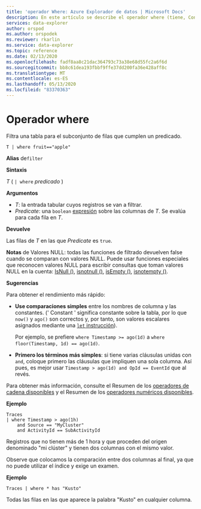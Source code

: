 ```yaml
---
title: 'operador Where: Azure Explorador de datos | Microsoft Docs'
description: En este artículo se describe el operador where (tiene, Contains, StartsWith, EndsWith, coincide con regex) en Azure Explorador de datos.
services: data-explorer
author: orspod
ms.author: orspodek
ms.reviewer: rkarlin
ms.service: data-explorer
ms.topic: reference
ms.date: 02/13/2020
ms.openlocfilehash: fadf8aa8c21dac364793c73a38e68d55fc2a6f6d
ms.sourcegitcommit: bb8c61dea193fbbf9ffe37dd200fa36e428aff8c
ms.translationtype: MT
ms.contentlocale: es-ES
ms.lasthandoff: 05/13/2020
ms.locfileid: "83370363"
---
```

# <a name="where-operator"></a>Operador where

Filtra una tabla para el subconjunto de filas que cumplen un predicado.

```kusto
T | where fruit=="apple"
```

**Alias** de`filter`

**Sintaxis**

*T* ( `| where` *predicado* )

**Argumentos**

* *T*: la entrada tabular cuyos registros se van a filtrar.
* *Predicate*: una `boolean` [expresión](./scalar-data-types/bool.md) sobre las columnas de *T*. Se evalúa para cada fila en *T*.

**Devuelve**

Las filas de *T* en las que *Predicate* es `true`.

**Notas** de Valores NULL: todas las funciones de filtrado devuelven false cuando se comparan con valores NULL. Puede usar funciones especiales que reconocen valores NULL para escribir consultas que toman valores NULL en la cuenta: [IsNull ()](./isnullfunction.md), [isnotnull ()](./isnotnullfunction.md), [isEmpty ()](./isemptyfunction.md), [isnotempty ()](./isnotemptyfunction.md). 

**Sugerencias**

Para obtener el rendimiento más rápido:

* **Use comparaciones simples** entre los nombres de columna y las constantes. (' Constant ' significa constante sobre la tabla, por lo que `now()` y `ago()` son correctos y, por tanto, son valores escalares asignados mediante una [ `let` instrucción](./letstatement.md)).

    Por ejemplo, se prefiere `where Timestamp >= ago(1d)` a `where floor(Timestamp, 1d) == ago(1d)`.

* **Primero los términos más simples**: si tiene varias cláusulas unidas con `and`, coloque primero las cláusulas que impliquen una sola columna. Así pues, es mejor usar `Timestamp > ago(1d) and OpId == EventId` que al revés.

Para obtener más información, consulte el Resumen de los [operadores de cadena disponibles](./datatypes-string-operators.md) y el Resumen de los [operadores numéricos disponibles](./numoperators.md).

**Ejemplo**

```kusto
Traces
| where Timestamp > ago(1h)
    and Source == "MyCluster"
    and ActivityId == SubActivityId 
```

Registros que no tienen más de 1 hora y que proceden del origen denominado "mi clúster" y tienen dos columnas con el mismo valor. 

Observe que colocamos la comparación entre dos columnas al final, ya que no puede utilizar el índice y exige un examen.

**Ejemplo**

```kusto
Traces | where * has "Kusto"
```

Todas las filas en las que aparece la palabra "Kusto" en cualquier columna.
